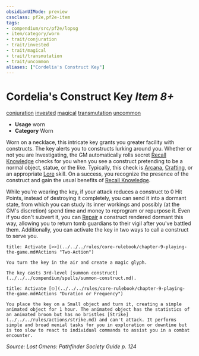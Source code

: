 ```yaml
---
obsidianUIMode: preview
cssclass: pf2e,pf2e-item
tags:
- compendium/src/pf2e/lopsg
- item/category/worn
- trait/conjuration
- trait/invested
- trait/magical
- trait/transmutation
- trait/uncommon
aliases: ["Cordelia's Construct Key"]
---
```

# Cordelia's Construct Key *Item 8+*  
[conjuration](../../../Rules/traits/conjuration.md)  [invested](../../../Rules/traits/invested.md)  [magical](../../../Rules/traits/magical.md)  [transmutation](../../../Rules/traits/transmutation.md)  [uncommon](../../../Rules/traits/uncommon.md)  

- **Usage** worn
- **Category** Worn

Worn on a necklace, this intricate key grants you greater facility with constructs. The key alerts you to constructs lurking around you. Whether or not you are Investigating, the GM automatically rolls secret [Recall Knowledge](../../../Rules/actions/recall-knowledge.md) checks for you when you see a construct pretending to be a normal object, statue, or the like. Typically, this check is [Arcana](../../skills.md#Arcana), [Crafting](../../skills.md#Crafting), or an appropriate [Lore](../../skills.md#Lore) skill. On a success, you recognize the presence of the construct and gain the usual benefits of [Recall Knowledge](../../../Rules/actions/recall-knowledge.md).

While you're wearing the key, if your attack reduces a construct to 0 Hit Points, instead of destroying it completely, you can send it into a dormant state, from which you can study its inner workings and possibly (at the GM's discretion) spend time and money to reprogram or repurpose it. Even if you don't subvert it, you can [Repair](../../../Rules/actions/repair.md) a construct rendered dormant this way, allowing you to return tomb guardians to their vigil after you've battled them. Additionally, you can activate the key in two ways to call a construct to serve you.

```ad-embed-ability
title: Activate [>>](../../../rules/core-rulebook/chapter-9-playing-the-game.md#Actions "Two-Action")

You turn the key in the air and create a magic glyph.

The key casts 3rd-level [summon construct](../../../compendium/spells/summon-construct.md).
```

```ad-embed-ability
title: Activate [⏲](../../../rules/core-rulebook/chapter-9-playing-the-game.md#Actions "Duration or Frequency")

You place the key on a Small object and turn it, creating a simple animated object for 1 hour. The animated object has the statistics of an animated broom but has no bristles [Strike](../../../rules/actions/strike.md) and can't attack. It performs simple and broad menial tasks for you in exploration or downtime but is too slow to react to individual commands to assist you in a combat encounter.
```

*Source: Lost Omens: Pathfinder Society Guide p. 124*
